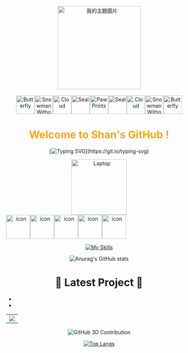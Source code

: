 <div align="center">

  <!-- Knock Code Pictures -->
  <picture>
     <img src="https://cdn.jsdelivr.net/gh/lin20031018/my-github-profile/assets/images/IMG_1245.jpeg" alt="我的主題圖片" height="225px" />
  </picture>

  <!-- for beauty -->
  <div>&nbsp;</div>




<!-- Dynamic Emojis -->
<div style="display: flex; justify-content: center; align-items: center;">
  <img src="https://raw.githubusercontent.com/Tarikul-Islam-Anik/Telegram-Animated-Emojis/main/Animals%20and%20Nature/Butterfly.webp" alt="Butterfly" width="50" height="50" />
  <img src="https://raw.githubusercontent.com/Tarikul-Islam-Anik/Telegram-Animated-Emojis/main/Animals%20and%20Nature/Snowman%20Without%20Snow.webp" alt="Snowman Without Snow" width="50" height="50" />
  <img src="https://raw.githubusercontent.com/Tarikul-Islam-Anik/Telegram-Animated-Emojis/main/Animals%20and%20Nature/Cloud.webp" alt="Cloud" width="50" height="50" />
  <img src="https://raw.githubusercontent.com/Tarikul-Islam-Anik/Telegram-Animated-Emojis/main/Animals%20and%20Nature/Seal.webp" alt="Seal" width="50" height="50" />
  <img src="https://raw.githubusercontent.com/Tarikul-Islam-Anik/Telegram-Animated-Emojis/main/Animals%20and%20Nature/Paw%20Prints.webp" alt="Paw Prints" width="50" height="50" />
  <img src="https://raw.githubusercontent.com/Tarikul-Islam-Anik/Telegram-Animated-Emojis/main/Animals%20and%20Nature/Seal.webp" alt="Seal" width="50" height="50" />
  <img src="https://raw.githubusercontent.com/Tarikul-Islam-Anik/Telegram-Animated-Emojis/main/Animals%20and%20Nature/Cloud.webp" alt="Cloud" width="50" height="50" />
  <img src="https://raw.githubusercontent.com/Tarikul-Islam-Anik/Telegram-Animated-Emojis/main/Animals%20and%20Nature/Snowman%20Without%20Snow.webp" alt="Snowman Without Snow" width="50" height="50" />
  <img src="https://raw.githubusercontent.com/Tarikul-Islam-Anik/Telegram-Animated-Emojis/main/Animals%20and%20Nature/Butterfly.webp" alt="Butterfly" width="50" height="50" />
</div>


<!-- Welcome words -->
<h1 style="color: #FFA500;">Welcome to Shan's GitHub ! </h1>




[![Typing SVG](https://readme-typing-svg.demolab.com?font=Fira+Code&pause=1000&width=435&lines=I+am+shan%2Cmajor+is+IM%2Cstudy+in+CYCU.)](https://git.io/typing-svg)




<div>
  <img src="https://raw.githubusercontent.com/Tarikul-Islam-Anik/Telegram-Animated-Emojis/main/Objects/Laptop.webp" alt="Laptop" width="150" height="150" />
</div>





<!-- Dynamic Skills Logo -->
<div style="display: flex; align-items: flex-start;"><img src="https://techstack-generator.vercel.app/mysql-icon.svg" alt="icon" width="65" height="65" /><img src="https://techstack-generator.vercel.app/python-icon.svg" alt="icon" width="65" height="65" /><img src="https://techstack-generator.vercel.app/github-icon.svg" alt="icon" width="65" height="65" /><img src="https://techstack-generator.vercel.app/docker-icon.svg" alt="icon" width="65" height="65" /><img src="https://techstack-generator.vercel.app/java-icon.svg" alt="icon" width="65" height="65" /></div>














<!-- Skills Emoji -->
[![My Skills](https://skillicons.dev/icons?i=androidstudio,azure,css,dart,docker,dotnet,firebase,flask,flutter,github,html,java,js,latex,mysql,opencv,py,r,visualstudio,vscode,gcp&theme=dark&perline=7)](https://skillicons.dev)







<!-- Stats Card -->
![Anurag's GitHub stats](https://github-readme-stats.vercel.app/api?username=lin20031018&show_icons=true&theme=radical)



<!-- Blogs List -->
# :orange_book: Latest Project :cactus:
<!-- BLOG-POST-LIST:START -->
- 
- 
<!-- BLOG-POST-LIST:END -->






<!-- GitHub Activity Graph GitHub 活动图 -->
<table>
  <tr>
    <td>
      <picture>
        <source media="(prefers-color-scheme: dark)"  srcset="https://github-readme-activity-graph.vercel.app/graph?username=lin20031018&theme=tokyo-night" />
        <source media="(prefers-color-scheme: light)" srcset="https://github-readme-activity-graph.vercel.app/graph?username=lin20031018&theme=xcode" />
        <img src="https://github-readme-activity-graph.vercel.app/graph?username=lin20031018&theme=tokyo-night" />
      </picture>
  </tr>
</table>




<!-- 3D Contribution -->
![GitHub 3D Contribution](https://raw.githubusercontent.com/BreCasp/BreCaspian/main/profile-3d-contrib/profile-night-rainbow.svg)


[![Top Langs](https://github-readme-stats.vercel.app/api/top-langs/?username=shan20031018)](https://github.com/anuraghazra/github-readme-stats)




